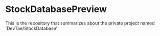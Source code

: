 # StockDatabasePreview
This is the repository that summarizes about the private project named 'DevTae/StockDatabase'
